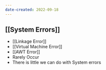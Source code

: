 ```yaml
---
date-created: 2022-09-18
---
```

## [[System Errors]]
- [[Linkage Error]]
- [[Virtual Machine Error]]
- [[AWT Error]]
- Rarely Occur
- There is little we can do with System errors